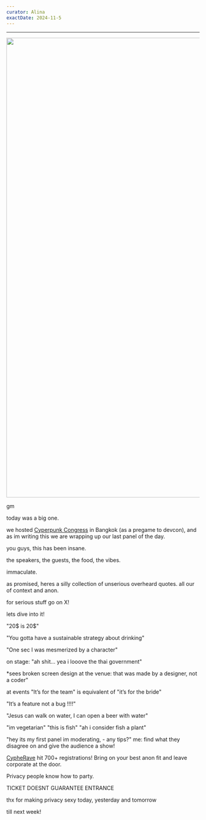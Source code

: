 ```yaml
---
curator: Alina
exactDate: 2024-11-5
---
```


<!--
### Insights

### Knowledge

### Inspiration

### Inspiration: Going On(Line) an offering of media from the web

### Inspiration: Going Off(Line) an offering of IRL events 

### Explorer 

### Saucy Quote
-->

---

<img width="1200" alt="" src="https://raw.githubusercontent.com/web3privacy/news/refs/heads/main/data/img/web3privacy%20rome%20meetup%20by%20jensei.png">


gm

today was a big one. 

we hosted [Cyperpunk Congress](https://lu.ma/w3pn-meetup-devcon7) in Bangkok (as a pregame to devcon), and as im writing this we are wrapping up our last panel of the day. 

you guys, this has been insane. 

the speakers, the guests, the food, the vibes. 

immaculate. 

as promised, heres a silly collection of unserious overheard quotes. all our of context and anon. 

for serious stuff go on X! 

lets dive into it! 

"20$ is 20$"

"You gotta have a sustainable strategy about drinking"

"One sec I was mesmerized by a character"

on stage: "ah shit... yea i looove the thai government"

*sees broken screen design at the venue: that was made by a designer, not a coder" 

at events "It’s for the team" is equivalent of "it’s for the bride" 

"It’s a feature not a bug !!!!"

"Jesus can walk on water, I can open a beer with water"

"im vegetarian" "this is fish" "ah i consider fish a plant" 

"hey its my first panel im moderating, - any tips?"
me: find what they disagree on and give the audience a show!

[CypheRave](https://lu.ma/gqmn3nsl?tk=0alI9J) hit 700+ registrations! Bring on your best anon fit and leave corporate at the door. 

Privacy people know how to party. 

TICKET DOESNT GUARANTEE ENTRANCE 

thx for making privacy sexy today, yesterday and tomorrow 

till next week! 
